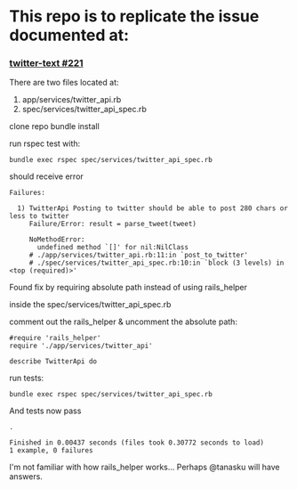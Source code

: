 # This repo is to replicate the issue documented at:

### [twitter-text #221](https://github.com/twitter/twitter-text/issues/221)

There are two files located at:

1. app/services/twitter_api.rb
2. spec/services/twitter_api_spec.rb

clone repo
bundle install

run rspec test with:

```
bundle exec rspec spec/services/twitter_api_spec.rb
```

should receive error

```
Failures:

  1) TwitterApi Posting to twitter should be able to post 280 chars or less to twitter
     Failure/Error: result = parse_tweet(tweet)

     NoMethodError:
       undefined method `[]' for nil:NilClass
     # ./app/services/twitter_api.rb:11:in `post_to_twitter'
     # ./spec/services/twitter_api_spec.rb:10:in `block (3 levels) in <top (required)>'
```

Found fix by requiring absolute path instead of using rails_helper

inside the spec/services/twitter_api_spec.rb

comment out the rails_helper & uncomment the absolute path:

```
#require 'rails_helper'
require './app/services/twitter_api'

describe TwitterApi do
```

run tests:

```
bundle exec rspec spec/services/twitter_api_spec.rb
```

And tests now pass

```
.

Finished in 0.00437 seconds (files took 0.30772 seconds to load)
1 example, 0 failures
```

I'm not familiar with how rails_helper works... Perhaps @tanasku will have answers.


